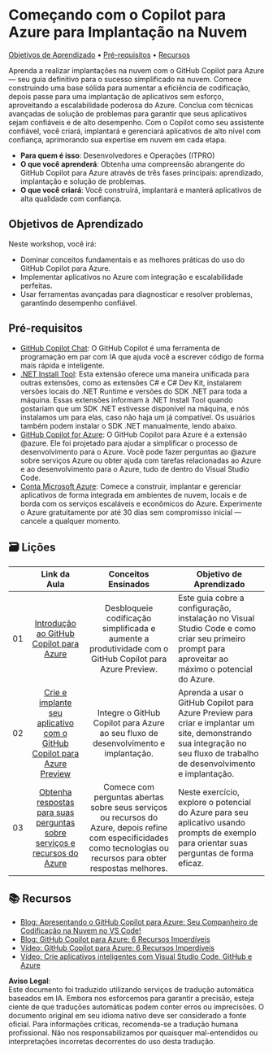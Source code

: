 # Começando com o Copilot para Azure para Implantação na Nuvem

[Objetivos de Aprendizado](../../../06-Using-GitHub-Copilot-for-Azure-to-Deploy-to-Cloud) • [Pré-requisitos](../../../06-Using-GitHub-Copilot-for-Azure-to-Deploy-to-Cloud) • [Recursos](../../../06-Using-GitHub-Copilot-for-Azure-to-Deploy-to-Cloud)

Aprenda a realizar implantações na nuvem com o GitHub Copilot para Azure — seu guia definitivo para o sucesso simplificado na nuvem. Comece construindo uma base sólida para aumentar a eficiência de codificação, depois passe para uma implantação de aplicativos sem esforço, aproveitando a escalabilidade poderosa do Azure. Conclua com técnicas avançadas de solução de problemas para garantir que seus aplicativos sejam confiáveis e de alto desempenho. Com o Copilot como seu assistente confiável, você criará, implantará e gerenciará aplicativos de alto nível com confiança, aprimorando sua expertise em nuvem em cada etapa.

- **Para quem é isso**: Desenvolvedores e Operações (ITPRO)
- **O que você aprenderá**: Obtenha uma compreensão abrangente do GitHub Copilot para Azure através de três fases principais: aprendizado, implantação e solução de problemas.
- **O que você criará**: Você construirá, implantará e manterá aplicativos de alta qualidade com confiança.

<a name="Learn"/>

## Objetivos de Aprendizado

Neste workshop, você irá:

- Dominar conceitos fundamentais e as melhores práticas do uso do GitHub Copilot para Azure.
- Implementar aplicativos no Azure com integração e escalabilidade perfeitas.
- Usar ferramentas avançadas para diagnosticar e resolver problemas, garantindo desempenho confiável.

<a name="pre-req"/>

## Pré-requisitos

- [GitHub Copilot Chat](https://marketplace.visualstudio.com/items?itemName=GitHub.copilot): O GitHub Copilot é uma ferramenta de programação em par com IA que ajuda você a escrever código de forma mais rápida e inteligente.
- [.NET Install Tool](https://marketplace.visualstudio.com/items?itemName=ms-dotnettools.vscode-dotnet-runtime): Esta extensão oferece uma maneira unificada para outras extensões, como as extensões C# e C# Dev Kit, instalarem versões locais do .NET Runtime e versões do SDK .NET para toda a máquina. Essas extensões informam à .NET Install Tool quando gostariam que um SDK .NET estivesse disponível na máquina, e nós instalamos um para elas, caso não haja um já compatível. Os usuários também podem instalar o SDK .NET manualmente, lendo abaixo.
- [GitHub Copilot for Azure](https://marketplace.visualstudio.com/items?itemName=ms-azuretools.vscode-azure-github-copilot): O GitHub Copilot para Azure é a extensão @azure. Ele foi projetado para ajudar a simplificar o processo de desenvolvimento para o Azure. Você pode fazer perguntas ao @azure sobre serviços Azure ou obter ajuda com tarefas relacionadas ao Azure e ao desenvolvimento para o Azure, tudo de dentro do Visual Studio Code.
- [Conta Microsoft Azure](https://azure.microsoft.com/pricing/purchase-options/azure-account): Comece a construir, implantar e gerenciar aplicativos de forma integrada em ambientes de nuvem, locais e de borda com os serviços escaláveis e econômicos do Azure. Experimente o Azure gratuitamente por até 30 dias sem compromisso inicial — cancele a qualquer momento.

<a name="book"/>

## 🗃️ Lições
|       |              Link da Aula              |                       Conceitos Ensinados                       |                     Objetivo de Aprendizado                 |                             
| :---: | :------------------------------------: | :-------------------------------------------------------------: | ----------------------------------------------------------- |
| 01 | [Introdução ao GitHub Copilot para Azure](https://github.com/microsoft/mastering-github-copilot-for-dotnet-csharp-developers/blob/main/06-Using-GitHub-Copilot-for-Azure-to-Deploy-to-Cloud/01-Getting-Started-with-GitHub-Copilot-for-Azure.md) | Desbloqueie codificação simplificada e aumente a produtividade com o GitHub Copilot para Azure Preview. | Este guia cobre a configuração, instalação no Visual Studio Code e como criar seu primeiro prompt para aproveitar ao máximo o potencial do Azure. |
| 02 | [Crie e implante seu aplicativo com o GitHub Copilot para Azure Preview](https://github.com/microsoft/mastering-github-copilot-for-dotnet-csharp-developers/blob/main/06-Using-GitHub-Copilot-for-Azure-to-Deploy-to-Cloud/02-Build-and-deploy-your-application-with-GitHub-Copilot-for-Azure.md) | Integre o GitHub Copilot para Azure ao seu fluxo de desenvolvimento e implantação. | Aprenda a usar o GitHub Copilot para Azure Preview para criar e implantar um site, demonstrando sua integração no seu fluxo de trabalho de desenvolvimento e implantação. | 
| 03 | [Obtenha respostas para suas perguntas sobre serviços e recursos do Azure](https://github.com/microsoft/mastering-github-copilot-for-dotnet-csharp-developers/blob/main/06-Using-GitHub-Copilot-for-Azure-to-Deploy-to-Cloud/03-Get-Answers-to-your-Questions-about-Azure-Services-and-Resources.md) | Comece com perguntas abertas sobre seus serviços ou recursos do Azure, depois refine com especificidades como tecnologias ou recursos para obter respostas melhores. | Neste exercício, explore o potencial do Azure para seu aplicativo usando prompts de exemplo para orientar suas perguntas de forma eficaz. |

## :books: Recursos

- [Blog: Apresentando o GitHub Copilot para Azure: Seu Companheiro de Codificação na Nuvem no VS Code!](https://techcommunity.microsoft.com/t5/microsoft-developer-community/introducing-github-copilot-for-azure-your-cloud-coding-companion/ba-p/4127644)
- [Blog: GitHub Copilot para Azure: 6 Recursos Imperdíveis](https://techcommunity.microsoft.com/t5/microsoft-developer-community/github-copilot-for-azure-6-must-try-features/ba-p/4283126)
- [Vídeo: GitHub Copilot para Azure: 6 Recursos Imperdíveis](https://youtube.com/playlist?list=PLlrxD0HtieHgdwrN6ooxApdfBKTJK7465&si=9rl-kNItvFPeqhwa)
- [Vídeo: Crie aplicativos inteligentes com Visual Studio Code, GitHub e Azure](https://youtu.be/30OpmbWL1t8?si=FvkRqa-wxTHaU3qA&t=1024)

**Aviso Legal**:  
Este documento foi traduzido utilizando serviços de tradução automática baseados em IA. Embora nos esforcemos para garantir a precisão, esteja ciente de que traduções automáticas podem conter erros ou imprecisões. O documento original em seu idioma nativo deve ser considerado a fonte oficial. Para informações críticas, recomenda-se a tradução humana profissional. Não nos responsabilizamos por quaisquer mal-entendidos ou interpretações incorretas decorrentes do uso desta tradução.